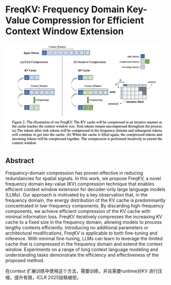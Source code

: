 # FreqKV: Frequency Domain Key-Value Compression for Efficient Context Window Extension

<p align="center">
<img src="fig2.png" width="600" title="blank">
</p>

## Abstract

Frequency-domain compression has proven effective in reducing redundancies
for spatial signals. In this work, we propose FreqKV, a novel frequency domain
key-value (KV) compression technique that enables efficient context window
extension for decoder-only large language models (LLMs). Our approach is
motivated by a key observation that, in the frequency domain, the energy
distribution of the KV cache is predominantly concentrated in low-frequency
components. By discarding high-frequency components, we achieve efficient
compression of the KV cache with minimal information loss. FreqKV iteratively
compresses the increasing KV cache to a fixed size in the frequency domain,
allowing models to process lengthy contexts efficiently. Introducing no
additional parameters or architectural modifications, FreqKV is applicable to
both fine-tuning and inference. With minimal fine-tuning, LLMs can learn to
leverage the limited cache that is compressed in the frequency domain and
extend the context window. Experiments on a range of long context language
modeling and understanding tasks demonstrate the efficiency and effectiveness
of the proposed method.


在context 扩展训练中使用这个方法，需要训练，并且需要runtime对KV 进行压缩，提升有限，ICLR 2025投稿被拒。